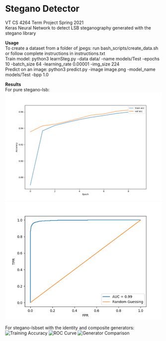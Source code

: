 # Stegano Detector  
VT CS 4264 Term Project Spring 2021  
Keras Neural Network to detect LSB steganography generated with the stegano library  

__Usage__  
To create a dataset from a folder of jpegs: run bash_scripts/create_data.sh or follow complete instructions in instructions.txt  
Train model: python3 learnSteg.py -data data/ -name models/Test -epochs 10 -batch_size 64 -learning_rate 0.00001 -img_size 224  
Predict on an image: python3 predict.py -image image.png -model_name models/Test -bpp 1.0  
  
__Results__  
For pure stegano-lsb:  
![Training Accuracy](images/basicLSB_Training_Accuracy.png)
![ROC Curve](images/basicLSB_ROC.png)

For stegano-lsbset with the identity and composite generators:  
![Training Accuracy](images/generators_Training_Accuracy.png)
![ROC Curve](images/generators_ROC.png)
![Generator Comparison](Model_Performance_vs_LSB_Type.png)  
